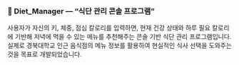 ### 🥗 Diet_Manager — “식단 관리 콘솔 프로그램”  
  
사용자가 자신의 키, 체중, 점심 칼로리를 입력하면, 
현재 건강 상태와 하루 필요 칼로리에 기반해 저녁에 먹을 수 있는 메뉴를 추천해주는 콘솔 기반 식단 관리 프로그램입니다.  
실제로 경북대학교 인근 음식점의 메뉴 정보를 활용하여 현실적인 식사 선택을 도와주는 것을 목표로 개발되었습니다.  
